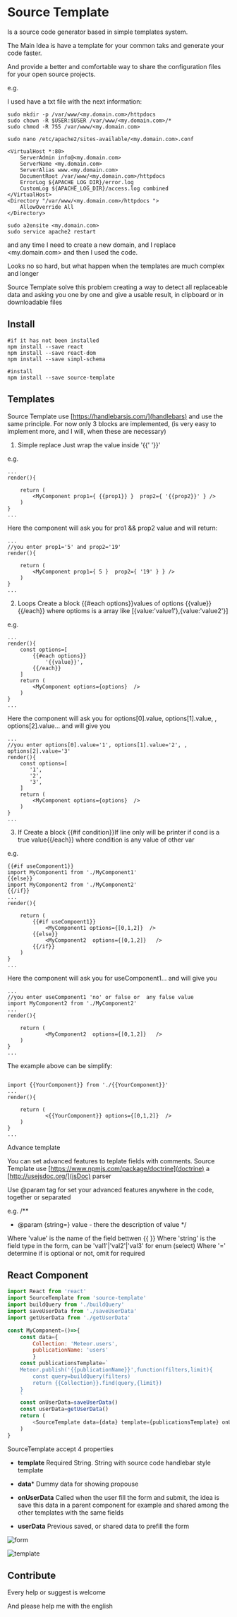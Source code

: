 # Source Template

Is a source code generator based in simple templates system.

The Main Idea is have a template for your common taks and generate your
code faster.

And provide a better and comfortable way to share the configuration files
for your open source projects.

e.g.

I used have a txt file with the next information:

```
sudo mkdir -p /var/www/<my.domain.com>/httpdocs
sudo chown -R $USER:$USER /var/www/<my.domain.com>/*
sudo chmod -R 755 /var/www/<my.domain.com>

sudo nano /etc/apache2/sites-available/<my.domain.com>.conf

<VirtualHost *:80>
	ServerAdmin info@<my.domain.com>
	ServerName <my.domain.com>
	ServerAlias www.<my.domain.com>
	DocumentRoot /var/www/<my.domain.com>/httpdocs
	ErrorLog ${APACHE_LOG_DIR}/error.log
	CustomLog ${APACHE_LOG_DIR}/access.log combined
</VirtualHost>
<Directory "/var/www/<my.domain.com>/httpdocs ">
    AllowOverride All
</Directory>

sudo a2ensite <my.domain.com>
sudo service apache2 restart

```

and  any time I need to create
a new domain, and I replace <my.domain.com> and then I used the code.

Looks no so hard, but what happen when the templates are much complex and longer

Source Template solve this problem creating a way to detect all replaceable data and
asking you one by one and give a usable result, in clipboard or in  downloadable  files




## Install

``` 
#if it has not been installed
npm install --save react 
npm install --save react-dom 
npm install --save simpl-schema 

#install 
npm install --save source-template

```


## Templates
Source Template use [https://handlebarsjs.com/](handlebars) and use the same principle.
For now only 3 blocks are implemented, (is very easy to implement more, and I will, when these are necessary)

1) Simple replace
Just wrap the value inside '{{' '}}'

e.g. 
```
...
render(){

    return (
        <MyComponent prop1={ {{prop1}} }  prop2={ '{{prop2}}' } />
    )
}
...
```
Here the component will ask you for pro1 && prop2 value and will return:
```
...
//you enter prop1='5' and prop2='19'
render(){

    return (
        <MyComponent prop1={ 5 }  prop2={ '19' } } />
    )
}
...
```

2) Loops
Create a block {{#each options}}values of options {{value}}{{/each}} where optioms is a array like [{value:'value1'},{value:'value2'}]



e.g. 
```
...
render(){
    const options=[
        {{#each options}}
            '{{value}}',
        {{/each}}
    ]
    return (
        <MyComponent options={options}  />
    )
}
...
```
Here the component will ask you for options[0].value, options[1].value, , options[2].value... and will give you 
```
...
//you enter options[0].value='1', options[1].value='2', , options[2].value='3'
render(){
    const options=[
       '1',
       '2',
       '3',
    ]
    return (
        <MyComponent options={options}  />
    )
}
...
```

3) If
Create a block {{#if condition}}If line only will be printer if cond is a true value{{/each}} where condition is any value of other var

e.g. 
```
{{#if useComponent1}}
import MyComponent1 from './MyComponent1'
{{else}}
import MyComponent2 from './MyComponent2'
{{/if}}
...
render(){
   
    return (
        {{#if useCompoent1}}
            <MyComponent1 options={[0,1,2]}  />
        {{else}}
            <MyComponent2  options={[0,1,2]}   />
        {{/if}}
    )
}
...
```
Here the component will ask you for useComponent1... and will give you 
```
...
//you enter useComponent1 'no' or false or  any false value
import MyComponent2 from './MyComponent2'
...
render(){
   
    return (
            <MyComponent2  options={[0,1,2]}   />
    )
}
...
```

The example above can be simplify:
```

import {{YourComponent}} from './{{YourComponent}}'
...
render(){
   
    return (
            <{{YourComponent}} options={[0,1,2]}  />
    )
}
...
```


Advance template

You can set  advanced features to teplate fields with comments. Source Template use [https://www.npmjs.com/package/doctrine](doctrine) a [http://usejsdoc.org/](jsDoc) parser

Use @param tag for set your advanced features anywhere in the code, together or separated

e.g.
/**
 * @param {string=} value - there the description of value
 */
 
Where 'value' is the name of the field bettwen {{ }}
Where 'string' is the field type in the form, can be 'val1'|'val2'|'val3' for enum (select)
Where '=' determine if is optional or not, omit for required



## React Component

```js
import React from 'react'
import SourceTemplate from 'source-template'
import buildQuery from './buildQuery'
import saveUserData from './saveUserData'
import getUserData from './getUserData'

const MyComponent=()=>{
    const data={
        Collection: 'Meteor.users',
        publicationName: 'users'
        }
    const publicationsTemplate=`
    Meteor.publish('{{publicationName}}',function(filters,limit){
        const query=buildQuery(filters)
        return {{Collection}}.find(query,{limit})
    }
    `
    const onUserData=saveUserData()
    const userData=getUserData()
    return (
        <SourceTemplate data={data} template={publicationsTemplate} onUserData={onUserData} userData={userData}/>
    )
}
```

SourceTemplate accept 4 properties
* **template**
Required String. String with source code handlebar style template

* **data*** 
Dummy data for showing propouse  

* **onUserData**
Called when the user fill the form and submit, the idea is save this data in a parent component for example 
and shared among the other templates with the same fields

* **userData**
Previous saved, or shared data to prefill the form


![form](https://github.com/cesarve77/source-template/raw/master/docs/source-template-form.png)

![template](https://github.com/cesarve77/source-template/raw/master/docs/source-template-remplate.png)


## Contribute

Every help or suggest is welcome

And please help me with the english

 